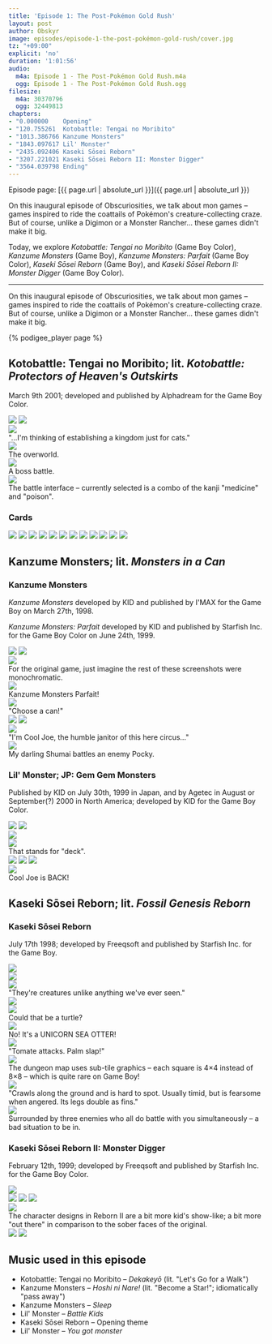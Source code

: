 ```yaml
---
title: 'Episode 1: The Post-Pokémon Gold Rush'
layout: post
author: Obskyr
image: episodes/episode-1-the-post-pokémon-gold-rush/cover.jpg
tz: "+09:00"
explicit: 'no'
duration: '1:01:56'
audio:
  m4a: Episode 1 - The Post-Pokémon Gold Rush.m4a
  ogg: Episode 1 - The Post-Pokémon Gold Rush.ogg
filesize:
  m4a: 30370796
  ogg: 32449813
chapters:
- "0.000000    Opening"
- "120.755261  Kotobattle: Tengai no Moribito"
- "1013.386766 Kanzume Monsters"
- "1843.097617 Lil' Monster"
- "2435.092406 Kaseki Sōsei Reborn"
- "3207.221021 Kaseki Sōsei Reborn II: Monster Digger"
- "3564.039798 Ending"
---
```


Episode page: [{{ page.url | absolute_url }}]({{ page.url | absolute_url }})

On this inaugural episode of Obscuriosities, we talk about mon games – games inspired to ride the coattails of Pokémon's creature-collecting craze. But of course, unlike a Digimon or a Monster Rancher… these games didn't make it big.

Today, we explore *Kotobattle: Tengai no Moribito* (Game Boy Color), *Kanzume Monsters* (Game Boy), *Kanzume Monsters: Parfait* (Game Boy Color), *Kaseki Sōsei Reborn* (Game Boy), and *Kaseki Sōsei Reborn II: Monster Digger* (Game Boy Color).

-----

On this inaugural episode of Obscuriosities, we talk about mon games – games inspired to ride the coattails of Pokémon's creature-collecting craze. But of course, unlike a Digimon or a Monster Rancher… these games didn't make it big.

{% podigee_player page %}

## Kotobattle: Tengai no Moribito; lit. *Kotobattle: Protectors of Heaven's Outskirts*

March 9th 2001; developed and published by Alphadream for the Game Boy Color.

<div class="images">
<img src="{{ site.baseurl }}/assets/episodes/episode-1-the-post-pok%C3%A9mon-gold-rush/images/kotobattle/cover.jpg">

<img src="{{ site.baseurl }}/assets/episodes/episode-1-the-post-pok%C3%A9mon-gold-rush/images/kotobattle/1.png">
</div>

<div class="images three-wide">
<div class="image-container">
<img src="{{ site.baseurl }}/assets/episodes/episode-1-the-post-pok%C3%A9mon-gold-rush/images/kotobattle/3.jpg">
<div class="caption">"…I'm thinking of establishing a kingdom just for cats."</div>
</div>

<div class="image-container">
<img src="{{ site.baseurl }}/assets/episodes/episode-1-the-post-pok%C3%A9mon-gold-rush/images/kotobattle/2.png">
<div class="caption">The overworld.</div>
</div>
</div>

<div class="images three-wide captiony">
<div class="image-container">
<img src="{{ site.baseurl }}/assets/episodes/episode-1-the-post-pok%C3%A9mon-gold-rush/images/kotobattle/4.png">
<div class="caption">A boss battle.</div>
</div>

<div class="image-container">
<img src="{{ site.baseurl }}/assets/episodes/episode-1-the-post-pok%C3%A9mon-gold-rush/images/kotobattle/5.png">
<div class="caption">The battle interface – currently selected is a combo of the kanji "medicine" and "poison".</div>
</div>
</div>

### Cards

<div class="images four-wide">
<img src="{{ site.baseurl }}/assets/episodes/episode-1-the-post-pok%C3%A9mon-gold-rush/images/kotobattle/6.png">

<img src="{{ site.baseurl }}/assets/episodes/episode-1-the-post-pok%C3%A9mon-gold-rush/images/kotobattle/7.png">

<img src="{{ site.baseurl }}/assets/episodes/episode-1-the-post-pok%C3%A9mon-gold-rush/images/kotobattle/8.png">

<img src="{{ site.baseurl }}/assets/episodes/episode-1-the-post-pok%C3%A9mon-gold-rush/images/kotobattle/9.png">

<img src="{{ site.baseurl }}/assets/episodes/episode-1-the-post-pok%C3%A9mon-gold-rush/images/kotobattle/10.png">

<img src="{{ site.baseurl }}/assets/episodes/episode-1-the-post-pok%C3%A9mon-gold-rush/images/kotobattle/11.png">

<img src="{{ site.baseurl }}/assets/episodes/episode-1-the-post-pok%C3%A9mon-gold-rush/images/kotobattle/12.png">

<img src="{{ site.baseurl }}/assets/episodes/episode-1-the-post-pok%C3%A9mon-gold-rush/images/kotobattle/13.png">

<img src="{{ site.baseurl }}/assets/episodes/episode-1-the-post-pok%C3%A9mon-gold-rush/images/kotobattle/14.png">

<img src="{{ site.baseurl }}/assets/episodes/episode-1-the-post-pok%C3%A9mon-gold-rush/images/kotobattle/15.png">

<img src="{{ site.baseurl }}/assets/episodes/episode-1-the-post-pok%C3%A9mon-gold-rush/images/kotobattle/16.png">

<img src="{{ site.baseurl }}/assets/episodes/episode-1-the-post-pok%C3%A9mon-gold-rush/images/kotobattle/17.png">
</div>

## Kanzume Monsters; lit. *Monsters in a Can*

### Kanzume Monsters

*Kanzume Monsters* developed by KID and published by I'MAX for the Game Boy on March 27th, 1998.

*Kanzume Monsters: Parfait* developed by KID and published by Starfish Inc. for the Game Boy Color on June 24th, 1999.

<div class="images">
<img src="{{ site.baseurl }}/assets/episodes/episode-1-the-post-pok%C3%A9mon-gold-rush/images/kanzume-monsters/cover-1.png">

<img src="{{ site.baseurl }}/assets/episodes/episode-1-the-post-pok%C3%A9mon-gold-rush/images/kanzume-monsters/cover-2.png">
</div>


<div class="images three-wide captiony">
<div class="image-container">
<img src="{{ site.baseurl }}/assets/episodes/episode-1-the-post-pok%C3%A9mon-gold-rush/images/kanzume-monsters/1.png">
<div class="caption">For the original game, just imagine the rest of these screenshots were monochromatic.</div>
</div>

<div class="image-container">
<img src="{{ site.baseurl }}/assets/episodes/episode-1-the-post-pok%C3%A9mon-gold-rush/images/kanzume-monsters/2.png">
<div class="caption">Kanzume Monsters Parfait!</div>
</div>

<div class="image-container">
<img src="{{ site.baseurl }}/assets/episodes/episode-1-the-post-pok%C3%A9mon-gold-rush/images/kanzume-monsters/3.png">
<div class="caption">"Choose a can!"</div>
</div>

<img src="{{ site.baseurl }}/assets/episodes/episode-1-the-post-pok%C3%A9mon-gold-rush/images/kanzume-monsters/4.png">

<img src="{{ site.baseurl }}/assets/episodes/episode-1-the-post-pok%C3%A9mon-gold-rush/images/kanzume-monsters/5.png">

<div class="image-container">
<img src="{{ site.baseurl }}/assets/episodes/episode-1-the-post-pok%C3%A9mon-gold-rush/images/kanzume-monsters/6.png">
<div class="caption">"I'm Cool Joe, the humble janitor of this here circus…"</div>
</div>

<div class="image-container">
<img src="{{ site.baseurl }}/assets/episodes/episode-1-the-post-pok%C3%A9mon-gold-rush/images/kanzume-monsters/7.png">
<div class="caption">My darling Shumai battles an enemy Pocky.</div>
</div>
</div>

### Lil' Monster; JP: Gem Gem Monsters

Published by KID on July 30th, 1999 in Japan, and by Agetec in August or September(?) 2000 in North America; developed by KID for the Game Boy Color.

<div class="images">
<img src="{{ site.baseurl }}/assets/episodes/episode-1-the-post-pok%C3%A9mon-gold-rush/images/lil-monster/cover-1.png">

<img src="{{ site.baseurl }}/assets/episodes/episode-1-the-post-pok%C3%A9mon-gold-rush/images/lil-monster/cover-2.png">
</div>

<div class="images three-wide captiony">
<img src="{{ site.baseurl }}/assets/episodes/episode-1-the-post-pok%C3%A9mon-gold-rush/images/lil-monster/1.png">

<div class="image-container">
<img src="{{ site.baseurl }}/assets/episodes/episode-1-the-post-pok%C3%A9mon-gold-rush/images/lil-monster/2.png">
<div class="caption">That stands for "deck".</div>
</div>

<img src="{{ site.baseurl }}/assets/episodes/episode-1-the-post-pok%C3%A9mon-gold-rush/images/lil-monster/3.png">

<img src="{{ site.baseurl }}/assets/episodes/episode-1-the-post-pok%C3%A9mon-gold-rush/images/lil-monster/4.png">

<img src="{{ site.baseurl }}/assets/episodes/episode-1-the-post-pok%C3%A9mon-gold-rush/images/lil-monster/5.png">

<div class="image-container">
<img src="{{ site.baseurl }}/assets/episodes/episode-1-the-post-pok%C3%A9mon-gold-rush/images/lil-monster/6.png">
<div class="caption">Cool Joe is BACK!</div>
</div>
</div>

## Kaseki Sōsei Reborn; lit. *Fossil Genesis Reborn*

### Kaseki Sōsei Reborn

July 17th 1998; developed by Freeqsoft and published by Starfish Inc. for the Game Boy.

<img src="{{ site.baseurl }}/assets/episodes/episode-1-the-post-pok%C3%A9mon-gold-rush/images/reborn/cover.png">

<div class="images three-wide captiony">
<img src="{{ site.baseurl }}/assets/episodes/episode-1-the-post-pok%C3%A9mon-gold-rush/images/reborn/1.png">

<div class="image-container">
<img src="{{ site.baseurl }}/assets/episodes/episode-1-the-post-pok%C3%A9mon-gold-rush/images/reborn/2.png">
<div class="caption">"They're creatures unlike anything we've ever seen."</div>
</div>

<img src="{{ site.baseurl }}/assets/episodes/episode-1-the-post-pok%C3%A9mon-gold-rush/images/reborn/3.png">

<div class="image-container">
<img src="{{ site.baseurl }}/assets/episodes/episode-1-the-post-pok%C3%A9mon-gold-rush/images/reborn/4.png">
<div class="caption">Could that be a turtle?</div>
</div>

<div class="image-container">
<img src="{{ site.baseurl }}/assets/episodes/episode-1-the-post-pok%C3%A9mon-gold-rush/images/reborn/5.png">
<div class="caption">No! It's a UNICORN SEA OTTER!</div>
</div>

<div class="image-container">
<img src="{{ site.baseurl }}/assets/episodes/episode-1-the-post-pok%C3%A9mon-gold-rush/images/reborn/6.png">
<div class="caption">"Tomate attacks. Palm slap!"</div>
</div>

<div class="image-container">
<img src="{{ site.baseurl }}/assets/episodes/episode-1-the-post-pok%C3%A9mon-gold-rush/images/reborn/7.png">
<div class="caption">The dungeon map uses sub-tile graphics – each square is 4×4 instead of 8×8 – which is quite rare on Game Boy!</div>
</div>

<div class="image-container">
<img src="{{ site.baseurl }}/assets/episodes/episode-1-the-post-pok%C3%A9mon-gold-rush/images/reborn/8.png">
<div class="caption">"Crawls along the ground and is hard to spot. Usually timid, but is fearsome when angered. Its legs double as fins."</div>
</div>

<div class="image-container">
<img src="{{ site.baseurl }}/assets/episodes/episode-1-the-post-pok%C3%A9mon-gold-rush/images/reborn/9.png">
<div class="caption">Surrounded by three enemies who all do battle with you simultaneously – a bad situation to be in.</div>
</div>
</div>

### Kaseki Sōsei Reborn II: Monster Digger

February 12th, 1999; developed by Freeqsoft and published by Starfish Inc. for the Game Boy Color.

<div class="images">
<img src="{{ site.baseurl }}/assets/episodes/episode-1-the-post-pok%C3%A9mon-gold-rush/images/reborn-ii/cover.png">
</div>

<div class="images three-wide captiony">
<img src="{{ site.baseurl }}/assets/episodes/episode-1-the-post-pok%C3%A9mon-gold-rush/images/reborn-ii/1.png">

<img src="{{ site.baseurl }}/assets/episodes/episode-1-the-post-pok%C3%A9mon-gold-rush/images/reborn-ii/2.png">

<img src="{{ site.baseurl }}/assets/episodes/episode-1-the-post-pok%C3%A9mon-gold-rush/images/reborn-ii/3.png">

<div class="image-container">
<img src="{{ site.baseurl }}/assets/episodes/episode-1-the-post-pok%C3%A9mon-gold-rush/images/reborn-ii/4.png">
<div class="caption">The character designs in Reborn II are a bit more kid's show-like; a bit more "out there" in comparison to the sober faces of the original.</div>
</div>

<img src="{{ site.baseurl }}/assets/episodes/episode-1-the-post-pok%C3%A9mon-gold-rush/images/reborn-ii/5.png">

<img src="{{ site.baseurl }}/assets/episodes/episode-1-the-post-pok%C3%A9mon-gold-rush/images/reborn-ii/6.png">
</div>

## Music used in this episode

- Kotobattle: Tengai no Moribito – *Dekakeyō* (lit. "Let's Go for a Walk")
- Kanzume Monsters – *Hoshi ni Nare!* (lit. "Become a Star!"; idiomatically "pass away")
- Kanzume Monsters – *Sleep*
- Lil' Monster – *Battle Kids*
- Kaseki Sōsei Reborn – Opening theme
- Lil' Monster – *You got monster*
